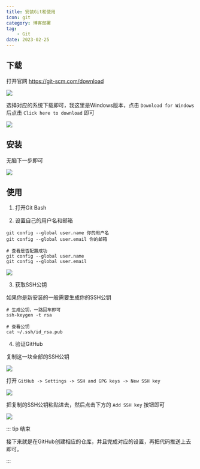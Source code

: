 ```yaml
---
title: 安装Git和使用
icon: git
category: 博客部署
tag:
    - Git
date: 2023-02-25
---
```


## 下载

打开官网 https://git-scm.com/download

![](https://s2.loli.net/2023/03/04/aQtuw1oqH5KnxhI.png)

选择对应的系统下载即可，我这里是Windows版本，点击 `Download for Windows` 后点击 `Click here to download` 即可

![](https://s2.loli.net/2023/03/04/Xh5ZdJzuEvDmgro.png)

## 安装

无脑下一步即可

![](https://s2.loli.net/2023/03/04/QeDmFZrTEKLdhV1.png)

## 使用

1. 打开Git Bash

2. 设置自己的用户名和邮箱

```shell :no-line-numbers
git config --global user.name 你的用户名
git config --global user.email 你的邮箱

# 查看是否配置成功
git config --global user.name
git config --global user.email
```

![](https://s2.loli.net/2023/03/04/kN4LQnoqKVeWXPf.png)

3. 获取SSH公钥

如果你是新安装的一般需要生成你的SSH公钥

```shell :no-line-numbers
# 生成公钥，一路回车即可
ssh-keygen -t rsa

# 查看公钥
cat ~/.ssh/id_rsa.pub
```

4. 验证GitHub

复制这一块全部的SSH公钥

![](https://s2.loli.net/2023/03/04/OpMaKZ1xvyH9R6W.png)

打开 `GitHub -> Settings -> SSH and GPG keys -> New SSH key`

![](https://s2.loli.net/2023/03/04/iQDyHYOTXxdJVE9.png)

把复制的SSH公钥粘贴进去，然后点击下方的 `Add SSH key` 按钮即可

![](https://s2.loli.net/2023/03/04/TrUofNxueyzl3ns.png)

::: tip 结束

接下来就是在GitHub创建相应的仓库，并且完成对应的设置，再把代码推送上去即可。

:::